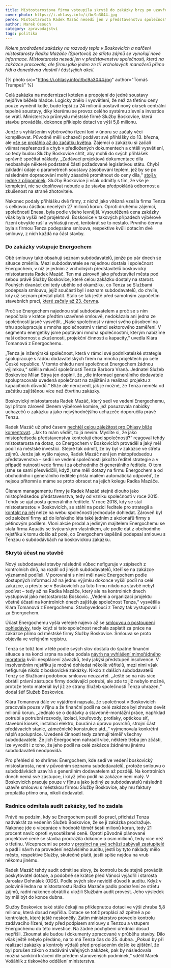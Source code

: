 ```yaml
---
title: Místostarostova firma vstoupila skrytě do zakázky brzy po uzavření smlouvy
cover-photo: https://i.ohlasy.info/i/bc9a3044.jpg
perex: Místostarosta Radek Mazáč nesedí jen v představenstvu společnosti, která na zakázce pracovala, ale firmu řídí a donedávna vlastnil i část jejích akcií.
author: Marek Osouch
category: zpravodajství
tags: politika
---
```


*Kolem prodražené zakázky na rozvody tepla v Boskovicích a nařčení místostarosty Radka Mazáče (Sportovci) ze střetu zájmů se vynořují nové informace. Místostarosta nesedí jen v představenstvu společnosti, která na zakázce pracovala, ale firmu jako jeden ze tří vrcholových manažerů přímo řídí a donedávna vlastnil i část jejích akcií.*

{% photo src="https://i.ohlasy.info/i/bc9a3044.jpg" author="Tomáš Trumpeš" %}

Celá zakázka na modernizaci kotelen a propojení do jedné soustavy nejdříve běžela hladce. Logicky znělo i vysvětlení, že než za třetinu ceny pouze vyměnit kotle, bude lepší za 24 milionů postavit nový okrsek centrální tepelné soustavy, díky kterému se provoz celého systému zlevní a investice se vrátí. Ministerstvo průmyslu městské firmě Služby Boskovice, která stavbu prováděla, dokonce přikleplo dotaci ve výši 5,8 milionu.

Jenže s vyhlášením výběrového řízení loni v únoru se začaly věci komplikovat. Původně měli uchazeči podávat své přihlášky do 13. března, ale [vše se protáhlo až do začátku května](https://zakazky.boskovice.cz/contract_display_156.html). Zájemci o zakázku si začali všímat nepřesností a chyb v předložených dokumentech a chtěli vysvětlení, co tedy budou Služby Boskovice chtít, aby mohli do svých přihlášek správně spočítat náklady. „Zadávací projektová dokumentace díla neobsahuje některé podstatné části požadované legislativou státu. Chybí základní údaje o parametrech soustavy zásobování teplem, jež by se po následném dopracování mohly zásadně promítnout do ceny díla,“ [stojí v jedné z připomínek](https://zakazky.boskovice.cz/contract_display_inbox_1067.html). Služby Boskovice ji však odmítly s tím, že vše je kompletní, nic se doplňovat nebude a že stavba předpokládá odbornost a zkušenost na straně zhotovitele.

Nakonec podaly přihlášku dvě firmy, z nichž jako vítězná vzešla firma Tenza s celkovou částkou necelých 27 milionů korun. Oproti druhému zájemci, společnosti Enesa, byla podle všeho levnější. Vysoutěžená cena zakázky však byla vyšší než projektová. Boskovice v takových případech výběrové řízení obvykle ruší a vyhlašují nové, tentokrát se to nestalo. Prvního června byla s firmou Tenza podepsána smlouva, respektive kvůli dotacím dvě smlouvy, z nich každá na část stavby.

### Do zakázky vstupuje Energochem

Obě smlouvy také obsahují seznam subdodavatelů, jenže po pár dnech se situace změnila. Mezi subdodavatele se najednou dostala i společnost Energochem, v níž je jedním z vrcholných představitelů boskovický místostarosta Radek Mazáč. Ten má zároveň jako představitel města pod sebou právě Služby Boskovice, které celou zakázku dostaly na starost. Pouhých dvanáct dní tedy uběhlo od okamžiku, co Tenza se Službami podepsala smlouvu, jejíž součástí byl i seznam subdodavatelů, do chvíle, kdy už seznam přestal platit. Stalo se tak ještě před samotným započetím stavebních prací, [které začaly až 23. června](https://www.facebook.com/mestoboskovice/posts/3138211196261489).

Proč se Energochem najednou stal subdodavatelem a proč se s ním nepočítalo v krátce předtím uzavřené smlouvě, nedokázala ani jedna ze společností jasně vysvětlit. „Naše společnost v rámci svého působení na trhu spolupracuje s mnoha společnostmi v rámci sektorového zaměření. V segmentu energetiky jsme poptáváni mnoha společnostmi, kterým nabízíme naši odbornost a zkušenosti, projekční činnosti a kapacity,“ uvedla Klára Tomanová z Energochemu.

„Tenza je inženýrská společnost, která v rámci své podnikatelské strategie spolupracuje s řadou dodavatelských firem na mnoha projektech po celé České republice. V tomto ohledu není společnost Energochem žádnou výjimkou,“ sdělila mluvčí společnosti Tenza Barbora Vraná. Jednatel Služeb Boskovice Milan Strya jen doplnil, že „dle informací generálního dodavatele spolupracovala uvedená společnost na zajištění a realizaci projektu z kapacitních důvodů.“ Blíže ale nerozvedl, jak je možné, že Tenza neměla od začátku zajištěnou více než čtvrtinu zakázky.

Boskovický místostarosta Radek Mazáč, který sedí ve vedení Energochemu, byl přitom zároveň členem výběrové komise, jež posuzovala nabídky uchazečů o zakázku a jako nejvýhodnějšího uchazeče doporučila právě Tenzu.

Radek Mazáč už před časem [nechtěl celou záležitost pro Ohlasy blíže komentovat](https://ohlasy.info/clanky/2021/01/stret-zajmu-mazac.html). „Jak to mám vědět, to já nevím. Myslíte si, že jako místopředseda představenstva kontroluji chod společnosti?“ reagoval tehdy místostarosta na dotaz, co Energochem v Boskovicích prováděl a jaký měl podíl na městské investici. Stejně tak odmítl, že by byl v zakázce ve střetu zájmů. Jenže jak vyšlo najevo, Radek Mazáč není jen místopředsedou představenstva – sedí i ve vedení společnosti jakožto ředitel strategie a v případě nutnosti vede firmu i za obchodního či generálního ředitele. O tom jsme se sami přesvědčili, když jsme měli dotazy na firmu Energochem a od obchodního i generálního ředitele přišla mailem automatická odpověď, že nejsou přítomni a máme se proto obracet na jejich kolegu Radka Mazáče.

Členem managementu firmy je Radek Mazáč stejně dlouho jako místopředsedou představenstva, tedy od vzniku společnosti v roce 2015. Tehdy se ujal postu generálního ředitele. V roce 2018, kdy se stal místostarostou v Boskovicích, se stáhl na pozici ředitele pro strategii a [kontakt na něj](http://energochem.cz/cs/kontakt-new/) nelze na webu společnosti jednoduše dohledat. Zároveň byl od založení firmy až do loňského léta také jedním z akcionářů firmy s pětinovým podílem. Vloni akcie prodal a jediným majitelem Energochemu se stala firma Aquatis se švýcarským vlastníkem, ale podle dat z obchodního rejstříku k tomu došlo až poté, co Energochem úspěšně podepsal smlouvu s Tenzou o subdodávkách na boskovickou zakázku.

### Skrytá účast na stavbě

Nový subdodavatel stavby následně vůbec nefiguruje v zápisech z kontrolních dnů, na rozdíl od jiných subdodavatelů, kteří se na zakázce významně podíleli. V porovnání s nimi měl navíc Energochem podle dostupných informací až na jednu výjimku dokonce vyšší podíl na celé zakázce, a přesto se v Boskovicích za tuto firmu nikdo na stavbě nebyl podívat – tedy až na Radka Mazáče, který ale na kontrolních dnech vystupoval jako místostarosta Boskovic. „Vedení a organizaci projektu včetně účasti na kontrolních dnech zajišťuje společnost Tenza,“ vysvětlila Klára Tomanová z Energochemu. Stavbyvedoucí z Tenzy tak vystupovali i za Energochem.

Účast Energochemu vyšla veřejně najevo až se [smlouvou o postoupení pohledávky](https://www.hlidacstatu.cz/Detail/15014415), tedy když si tato společnost nechala zaplatit za práce na zakázce přímo od městské firmy Služby Boskovice. Smlouva se proto objevila ve veřejném registru.

Tenza se totiž loni v létě podle svých slov dostala do špatné finanční situace a na konci srpna na sebe podala [návrh na vyhlášení mimořádného moratoria](https://isir.justice.cz/isir/doc/dokument.PDF?id=44185998) kvůli nesplácení závazků, tedy jakýsi předstupeň insolvence. V insolvenčním rejstříku je možné dohledat několik věřitelů, mezi nimi však nefiguruje nikdo z boskovické zakázky. Nikdo z dalších subdodavatelů Tenzy se Službami podobnou smlouvu neuzavřel. „Ještě se na nás sice obrátil právní zástupce firmy dodávající potrubí, ale zde to již nebylo možné, protože tento materiál byl již ze strany Služeb společnosti Tenza uhrazen,“ dodal šéf Služeb Boskovice.

Klára Tomanová dále ve vyjádření napsala, že společnost v Boskovicích pracovala pouze v říjnu a že finanční podíl na celé zakázce byl zhruba devět milionů korun. „Jednalo se o dodávky a stavebně-montážní práce, například potrubí a potrubní rozvody, izolaci, kouřovody, protlaky, optickou síť, stavební kiosek, instalaci elektro, bourání a úpravu povrchů, strojní část předávacích stanic, zámečnické konstrukce atd.,“ vyjmenovala konkrétní náplň spolupráce. Uvedené činnosti tedy zahrnují téměř všechny subdodavatele. Že jich Energochem nahradil více, některé třeba jen zčásti, lze vyvodit i z toho, že jeho podíl na celé zakázce žádnému jinému subdodavateli neodpovídá.

Pro přehled si to shrňme: Energochem, kde sedí ve vedení boskovický místostarosta, není v původním seznamu subdodavatelů, protože smlouvu o subdodávkách uzavírá s generálním dodavatelem až později. Na kontrolních dnech nemá své zástupce, i když jeho podíl na zakázce není malý. V Boskovicích pracuje pouze v říjnu a jako jediný ze subdodavatelů následně uzavře smlouvu s městskou firmou Služby Boskovice, aby mu faktury proplatila přímo ona, nikoli dodavatel.

### Radnice odmítala audit zakázky, teď ho zadala

Právě na podzim, kdy se Energochem pustil do prací, přichází Tenza nadvakrát za vedením Služeb Boskovice, že se jí zakázka prodražuje. Nakonec jde o vícepráce v hodnotě téměř šesti milionů korun, tedy 21 procent navíc oproti vysoutěžené ceně. Oproti původně plánované projektové ceně se stavba prodražila dokonce o osm milionů, tedy více než o třetinu. Vícepracemi se proto v [prosinci na své schůzi zabývali zastupitelé](https://ohlasy.info/clanky/2020/12/zastupitelstvo.html) a padl i návrh na provedení nezávislého auditu, jestli by tyto náklady mělo město, respektive Služby, skutečně platit, jestli spíše nejdou na vrub někomu jinému.

Radek Mazáč tehdy audit odmítl se slovy, že kontrolu bude stejně provádět poskytovatel dotace, a podobně se krátce před Vánoci vyjádřil i starosta Jaroslav Dohnálek (ODS). Podle svých slov neviděl důvod k auditu. Když v polovině ledna na místostarostu Radka Mazáče padlo podezření ze střetu zájmů, radní nakonec obrátili a uložili Službám audit provést. Jeho výsledek by měl být do konce dubna.

Služby Boskovice také stále čekají na přiklepnutou dotaci ve výši zhruba 5,8 milionu, která dosud nepřišla. Dotace se totiž proplácí až zpětně a po kontrolách, které ještě neskončily. Zatím ministerstvo provedlo kontrolu zadávacího řízení, tedy před podpisem smlouvy s Tenzou a vstupem Energochemu do této investice. Na žádné pochybení úředníci dosud nepřišli. Zkoumat ale budou i dokumenty zpracované v průběhu stavby. Dílo však ještě nebylo předáno, na to má Tenza čas do 25. dubna. „Pokud by při realizaci zakázky a kontroly výdajů před proplacením došlo ke zjištění, že byl porušen zákon o zadávání veřejných zakázek, pak by následovala možná sankční krácení dle předem stanovených podmínek,“ sdělil Marek Vošáhlík z tiskového oddělení ministerstva.

